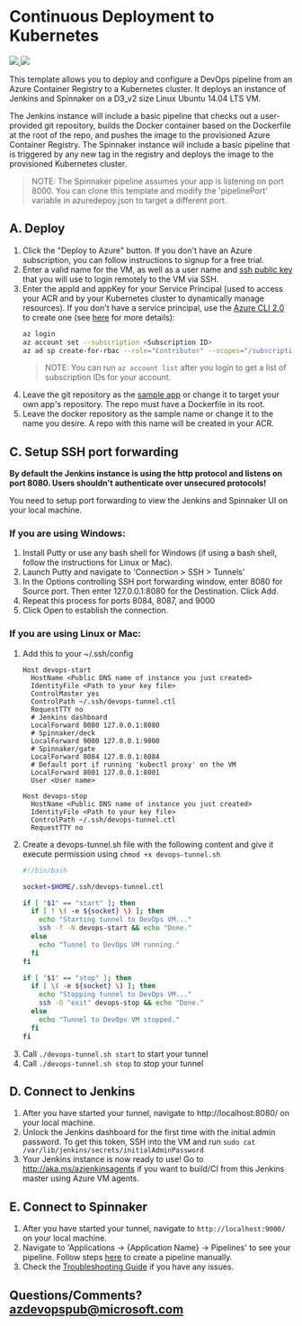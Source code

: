 # Continuous Deployment to Kubernetes

<a href="https://portal.azure.com/#create/Microsoft.Template/uri/https%3A%2F%2Fraw.githubusercontent.com%2FAzure%2Fazure-quickstart-templates%2Fmaster%2F301-jenkins-acr-spinnaker-k8s%2Fazuredeploy.json" target="_blank">
    <img src="http://azuredeploy.net/deploybutton.png"/>
</a>
<a href="http://armviz.io/#/?load=https%3A%2F%2Fraw.githubusercontent.com%2FAzure%2Fazure-quickstart-templates%2Fmaster%2F301-jenkins-acr-spinnaker-k8s%2Fazuredeploy.json" target="_blank">
    <img src="http://armviz.io/visualizebutton.png"/>
</a>

This template allows you to deploy and configure a DevOps pipeline from an Azure Container Registry to a Kubernetes cluster. It deploys an instance of Jenkins and Spinnaker on a D3_v2 size Linux Ubuntu 14.04 LTS VM.

The Jenkins instance will include a basic pipeline that checks out a user-provided git repository, builds the Docker container based on the Dockerfile at the root of the repo, and pushes the image to the provisioned Azure Container Registry. The Spinnaker instance will include a basic pipeline that is triggered by any new tag in the registry and deploys the image to the provisioned Kubernetes cluster.

> NOTE: The Spinnaker pipeline assumes your app is listening on port 8000. You can clone this template and modify the 'pipelinePort' variable in azuredepoy.json to target a different port.

## A. Deploy
1. Click the "Deploy to Azure" button. If you don't have an Azure subscription, you can follow instructions to signup for a free trial.
1. Enter a valid name for the VM, as well as a user name and [ssh public key](https://docs.microsoft.com/azure/virtual-machines/virtual-machines-linux-mac-create-ssh-keys) that you will use to login remotely to the VM via SSH.
1. Enter the appId and appKey for your Service Principal (used to access your ACR and by your Kubernetes cluster to dynamically manage resources). If you don't have a service principal, use the [Azure CLI 2.0](https://docs.microsoft.com/cli/azure/install-azure-cli) to create one (see [here](https://docs.microsoft.com/cli/azure/create-an-azure-service-principal-azure-cli?toc=%2fazure%2fazure-resource-manager%2ftoc.json) for more details):
    ```bash
    az login
    az account set --subscription <Subscription ID>
    az ad sp create-for-rbac --role="Contributor" --scopes="/subscriptions/<Subscription ID>" --name "Spinnaker"
    ```
    > NOTE: You can run `az account list` after you login to get a list of subscription IDs for your account.
1. Leave the git repository as the [sample app](https://github.com/lwander/spin-kub-demo) or change it to target your own app's repository. The repo must have a Dockerfile in its root.
1. Leave the docker repository as the sample name or change it to the name you desire. A repo with this name will be created in your ACR.

## C. Setup SSH port forwarding
**By default the Jenkins instance is using the http protocol and listens on port 8080. Users shouldn't authenticate over unsecured protocols!**

You need to setup port forwarding to view the Jenkins and Spinnaker UI on your local machine.

### If you are using Windows:
1. Install Putty or use any bash shell for Windows (if using a bash shell, follow the instructions for Linux or Mac).
1. Launch Putty and navigate to 'Connection > SSH > Tunnels'
1. In the Options controlling SSH port forwarding window, enter 8080 for Source port. Then enter 127.0.0.1:8080 for the Destination. Click Add.
1. Repeat this process for ports 8084, 8087, and 9000
1. Click Open to establish the connection.

### If you are using Linux or Mac:
1. Add this to your ~/.ssh/config
    ```
    Host devops-start
      HostName <Public DNS name of instance you just created>
      IdentityFile <Path to your key file>
      ControlMaster yes
      ControlPath ~/.ssh/devops-tunnel.ctl
      RequestTTY no
      # Jenkins dashboard
      LocalForward 8080 127.0.0.1:8080
      # Spinnaker/deck
      LocalForward 9000 127.0.0.1:9000
      # Spinnaker/gate
      LocalForward 8084 127.0.0.1:8084
      # Default port if running 'kubectl proxy' on the VM
      LocalForward 8001 127.0.0.1:8001
      User <User name>

    Host devops-stop
      HostName <Public DNS name of instance you just created>
      IdentityFile <Path to your key file>
      ControlPath ~/.ssh/devops-tunnel.ctl
      RequestTTY no
    ```
1. Create a devops-tunnel.sh file with the following content and give it execute permission using `chmod +x devops-tunnel.sh`
    ```bash
    #!/bin/bash

    socket=$HOME/.ssh/devops-tunnel.ctl

    if [ "$1" == "start" ]; then
      if [ ! \( -e ${socket} \) ]; then
        echo "Starting tunnel to DevOps VM..."
        ssh -f -N devops-start && echo "Done."
      else
        echo "Tunnel to DevOps VM running."
      fi
    fi

    if [ "$1" == "stop" ]; then
      if [ \( -e ${socket} \) ]; then
        echo "Stopping tunnel to DevOps VM..."
        ssh -O "exit" devops-stop && echo "Done."
      else
        echo "Tunnel to DevOps VM stopped."
      fi
    fi
    ```
1. Call `./devops-tunnel.sh start` to start your tunnel
1. Call `./devops-tunnel.sh stop` to stop your tunnel

## D. Connect to Jenkins

1. After you have started your tunnel, navigate to http://localhost:8080/ on your local machine.
1. Unlock the Jenkins dashboard for the first time with the initial admin password. To get this token, SSH into the VM and run `sudo cat /var/lib/jenkins/secrets/initialAdminPassword`
1. Your Jenkins instance is now ready to use! Go to http://aka.ms/azjenkinsagents if you want to build/CI from this Jenkins master using Azure VM agents.

## E. Connect to Spinnaker

1. After you have started your tunnel, navigate to `http://localhost:9000/` on your local machine.
1. Navigate to 'Applications -> {Application Name} -> Pipelines' to see your pipeline. Follow steps [here](http://www.spinnaker.io/docs/kubernetes-source-to-prod#section-1-create-a-spinnaker-application) to create a pipeline manually.
1. Check the [Troubleshooting Guide](http://www.spinnaker.io/docs/troubleshooting-guide) if you have any issues.

## Questions/Comments? azdevopspub@microsoft.com
